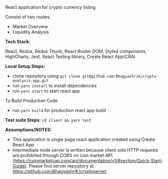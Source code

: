 React application for crypto currency listing

Consist of two routes:

- Market Overview
- Liquidity Analysis

**Tech Stack:**

React, Redux, Redux Thunk, React Router DOM, Styled components, HighCharts, Jest, React Testing library, Create React App(CRA)

**Local Setup Steps:**

- clone repository using `git clone git@github.com:BhagyashriK/crypto-analysis-app.git`
- run `yarn install` to install dependencies
- run `yarn start` to start react app

To Build Production Code

- run `yarn build` for production react app build

**Test suite Steps:**
`cd client && yarn test`

**Assumptions/NOTES:**

- This application is single page react application created using Create React App
- Intermediate node server is written because client side HTTP requests are prohibited through CORS on coin market API. (https://coinmarketcap.com/api/documentation/v1/#section/Quick-Start-Guide). Please find server repository at:
  https://github.com/BhagyashriK/cryptoserver.
